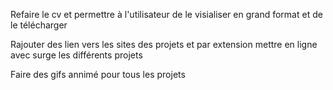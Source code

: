 Refaire le cv et permettre à l'utilisateur de le visialiser en grand format et de le télécharger

Rajouter des lien vers les sites des projets et par extension mettre en ligne avec surge les différents projets

Faire des gifs annimé pour tous les projets
